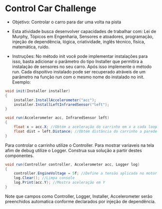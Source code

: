 # Control Car Challenge

- Objetivo:
Controlar o carro para dar uma volta na pista

- Esta atividade busca desenvolver capacidades de trabalhar com:
Lei de Murphy, Tópicos em Engenharia, Sensores e atoadores, programação, injeção de dependência, lógica, criatividade, inglês técnico, fisíca, matemática, ruído.

- Instruções:
No método init você pode implementar instalações para isso, basta adicionar o parâmetro do tipo Installer que permitira a instalação de sensores no seu carro. Após isso implemente o método run. Cada dispoitivo instalado pode ser recuperado atráveis de um parâmetro na função run com o mesmo nome do instalado no init. Exemplo:

```cs
void init(Installer installer)
{
    installer.InstallAccelerometer("acc");
    installer.InstallLeftInfraredSensor("left");
}

void run(Accelerometer acc, InfraredSensor left)
{
    float x = acc.X; //Obtém a aceleração do carrinho em x a cada loop
    float dist = left.Distance; //Obtém distância do carrinho a parede mais próxima a esquerda
}
```

Para controlar o carrinho utilize o Controller. Para mostrar variaveis na tela afim de debug utilize o Logger. Construa sua solução a partir destes componentes.

```cs
void run(Controller controller, Accelerometer acc, Logger log)
{
    controller.EngineVoltage = 5f; //Define a tensão aplicada no motor elétrico
    log.Clear(); //Limpa console
    log.Print(acc.Y); //Mostra aceleração em Y
}
```

Note que campos como Controller, Logger, Installer, Accelerometer serão preenchidos automatica conforme declarados por injeção de dependência.